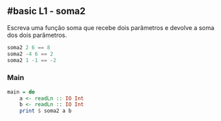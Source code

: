## #basic L1 - soma2

Escreva uma função soma que recebe dois parâmetros e devolve a soma dos dois parâmetros.

```hs
soma2 2 6 == 8
soma2 -4 6 == 2
soma2 1 -1 == -2
```

<!--MAIN_BEGIN-->
### Main
```hs
main = do
    a <- readLn :: IO Int
    b <- readLn :: IO Int
    print $ soma2 a b

```
<!--MAIN_END-->
